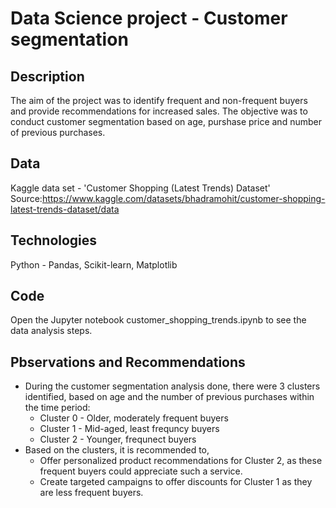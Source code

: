 # Data Science project - Customer segmentation

## Description
The aim of the project was to identify frequent and non-frequent buyers and provide recommendations for increased sales.
The objective was to conduct customer segmentation based on age, purshase price and number of previous purchases. 

## Data
Kaggle data set - 'Customer Shopping (Latest Trends) Dataset'
Source:https://www.kaggle.com/datasets/bhadramohit/customer-shopping-latest-trends-dataset/data

## Technologies
Python - Pandas, Scikit-learn, Matplotlib

## Code
Open the Jupyter notebook customer_shopping_trends.ipynb to see the data analysis steps.

## Pbservations and Recommendations 
- During the customer segmentation analysis done, there were 3 clusters identified, based on age and the number of previous purchases within the time period:
  - Cluster 0 - Older, moderately frequent buyers
  - Cluster 1 - Mid-aged, least frequncy buyers
  - Cluster 2 - Younger, frequnect buyers
- Based on the clusters, it is recommended to, 
  - Offer personalized product recommendations for Cluster 2, as these frequent buyers could appreciate such a service. 
  - Create targeted campaigns to offer discounts for Cluster 1 as they are less frequent buyers.




